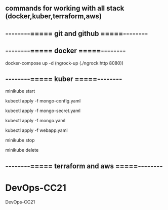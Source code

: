 ##  commands for working with all stack (docker,kuber,terraform,aws)

##  --------===== git and github =====--------

##  --------===== docker =====--------
docker-compose up -d
(ngrock-up (./ngrock http 8080))
##  --------===== kuber =====--------
minikube start

kubectl apply -f mongo-config.yaml

kubectl apply -f mongo-secret.yaml

kubectl apply -f mongo.yaml

kubectl apply -f webapp.yaml

minikube stop

minikube delete
##  --------===== terraform and aws =====--------

# DevOps-CC21
DevOps-CC21

